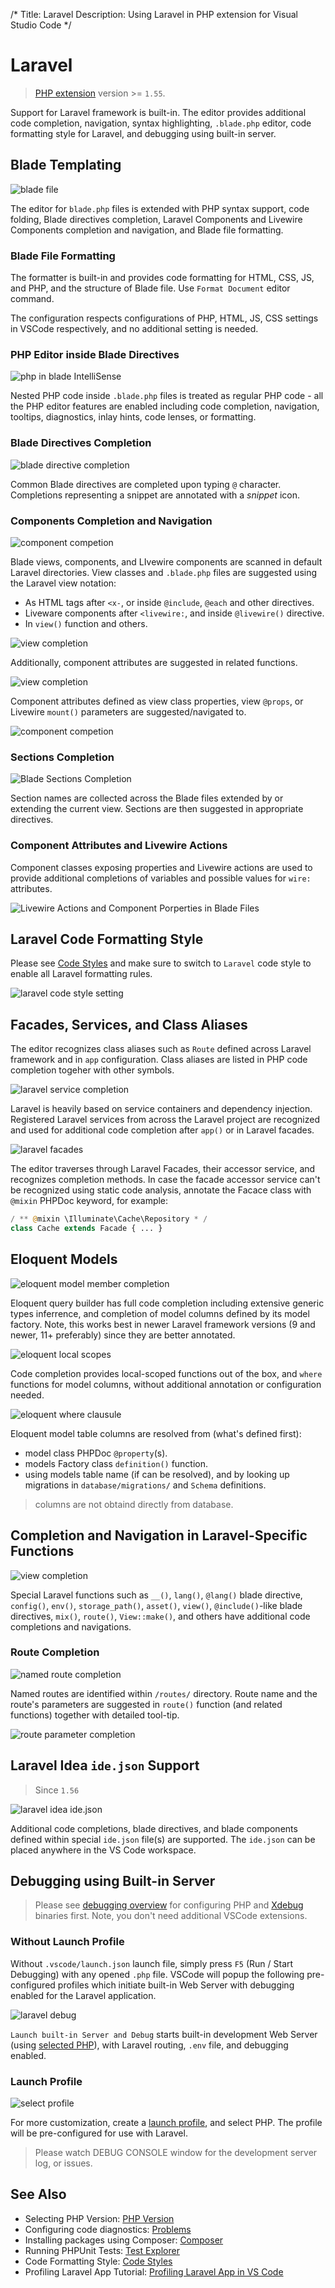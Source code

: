 /*
Title: Laravel
Description: Using Laravel in PHP extension for Visual Studio Code
*/

# Laravel

> [PHP extension](https://marketplace.visualstudio.com/items?itemName=DEVSENSE.phptools-vscode) version >= `1.55`.

Support for Laravel framework is built-in. The editor provides additional code completion, navigation, syntax highlighting, `.blade.php` editor, code formatting style for Laravel, and debugging using built-in server.

## Blade Templating

![blade file](img/blade-file.png)

The editor for `blade.php` files is extended with PHP syntax support, code folding, Blade directives completion, Laravel Components and Livewire Components completion and navigation, and Blade file formatting.

### Blade File Formatting

The formatter is built-in and provides code formatting for HTML, CSS, JS, and PHP, and the structure of Blade file. Use `Format Document` editor command.

The configuration respects configurations of PHP, HTML, JS, CSS settings in VSCode respectively, and no additional setting is needed.

### PHP Editor inside Blade Directives

![php in blade IntelliSense](img/blade-php-code.png)

Nested PHP code inside `.blade.php` files is treated as regular PHP code - all the PHP editor features are enabled including code completion, navigation, tooltips, diagnostics, inlay hints, code lenses, or formatting.

### Blade Directives Completion

![blade directive completion](img/blade-directive-completion.png)

Common Blade directives are completed upon typing `@` character. Completions representing a snippet are annotated with a _snippet_ icon.

### Components Completion and Navigation

![component competion](img/blade-component-completion.png)

Blade views, components, and LIvewire components are scanned in default Laravel directories. View classes and `.blade.php` files are suggested using the Laravel view notation:

- As HTML tags after `<x-`, or inside `@include`, `@each` and other directives.
- Liveware components after `<livewire:`, and inside `@livewire()` directive.
- In `view()` function and others.

![view completion](img/view-completion.png)

Additionally, component attributes are suggested in related functions.

![view completion](img/view-completion.gif)

Component attributes defined as view class properties, view `@props`, or Livewire `mount()` parameters are suggested/navigated to.

![component competion](img/blade-attribute-completion.png)

### Sections Completion

![Blade Sections Completion](img/blade-sections-completion.gif)

Section names are collected across the Blade files extended by or extending the current view. Sections are then suggested in appropriate directives.

### Component Attributes and Livewire Actions

Component classes exposing properties and Livewire actions are used to provide additional completions of variables and possible values for `wire:` attributes.

![Livewire Actions and Component Porperties in Blade Files](img/laravel-component-property-completion-wire.gif)

## Laravel Code Formatting Style

Please see [Code Styles](../editor/code-styles.md) and make sure to switch to `Laravel` code style to enable all Laravel formatting rules.

![laravel code style setting](img/settings-codestyle-laravel.png)

## Facades, Services, and Class Aliases

The editor recognizes class aliases such as `Route` defined across Laravel framework and in `app` configuration. Class aliases are listed in PHP code completion togeher with other symbols.

![laravel service completion](img/laravel-service-completion.png)

Laravel is heavily based on service containers and dependency injection. Registered Laravel services from across the Laravel project are recognized and used for additional code completion after `app()` or in Laravel facades.

![laravel facades](img/laravel-facade-completion.png)

The editor traverses through Laravel Facades, their accessor service, and recognizes completion methods. In case the facade accessor service can't be recognized using static code analysis, annotate the Facace class with `@mixin` PHPDoc keyword, for example:

```php
/ ** @mixin \Illuminate\Cache\Repository * /
class Cache extends Facade { ... }
```

## Eloquent Models

![eloquent model member completion](img/eloquent-model-completion.png)

Eloquent query builder has full code completion including extensive generic types inferrence, and completion of model columns defined by its model factory. Note, this works best in newer Laravel framework versions (9 and newer, 11+ preferably) since they are better annotated.

![eloquent local scopes](img/eloquent-local-scope-function.png)

Code completion provides local-scoped functions out of the box, and `where` functions for model columns, without additional annotation or configuration needed.

![eloquent where clausule](img/eloquent-where-function.png)

Eloquent model table columns are resolved from (what's defined first):
  - model class PHPDoc `@property`(s).
  - models Factory class `definition()` function.
  - using models table name (if can be resolved), and by looking up migrations in `database/migrations/` and `Schema` definitions.

> columns are not obtaind directly from database.

## Completion and Navigation in Laravel-Specific Functions

![view completion](img/view-completion.png)

Special Laravel functions such as `__()`, `lang()`, `@lang()` blade directive, `config()`, `env()`, `storage_path()`, `asset()`, `view()`, `@include()`-like blade directives, `mix()`, `route()`, `View::make()`, and others have additional code completions and navigations.

### Route Completion

![named route completion](img/laravel-route-completion.png)

Named routes are identified within `/routes/` directory. Route name and the route's parameters are suggested in `route()` function (and related functions) together with detailed tool-tip.

![route parameter completion](img/route-completion.gif)

## Laravel Idea `ide.json` Support

> Since `1.56`

![laravel idea ide.json](img/laravel-ide-json-example.png)

Additional code completions, blade directives, and blade components defined within special `ide.json` file(s) are supported. The `ide.json` can be placed anywhere in the VS Code workspace.

## Debugging using Built-in Server

> Please see [debugging overview](../debug/index.md) for configuring PHP and [Xdebug](https://xdebug.org/) binaries first. Note, you don't need additional VSCode extensions.

### Without Launch Profile

Without `.vscode/launch.json` launch file, simply press `F5` (Run / Start Debugging) with any opened `.php` file. VSCode will popup the following pre-configured profiles which initiate built-in Web Server with debugging enabled for the Laravel application.

![laravel debug](img/default-start-configurations.png)

`Launch built-in Server and Debug` starts built-in development Web Server (using [selected PHP](../php-version.md)), with Laravel routing, `.env` file, and debugging enabled.

### Launch Profile

![select profile](img/select-launch-profile.png)

For more customization, create a [launch profile](https://code.visualstudio.com/docs/editor/debugging#_launch-configurations), and select PHP. The profile will be pre-configured for use with Laravel.

> Please watch DEBUG CONSOLE window for the development server log, or issues.

## See Also

- Selecting PHP Version: [PHP Version](../editor/php-version-select.md)
- Configuring code diagnostics: [Problems](../problems/configuration.md)
- Installing packages using Composer: [Composer](../composer.md)
- Running PHPUnit Tests: [Test Explorer](../test-explorer.md)
- Code Formatting Style: [Code Styles](../editor/code-styles.md)
- Profiling Laravel App Tutorial: [Profiling Laravel App in VS Code](https://blog.devsense.com/2025/profile-laravel-in-visual-studio-code)
